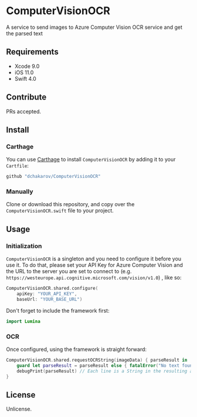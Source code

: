# ComputerVisionOCR
A service to send images to Azure Computer Vision OCR service and get the parsed text

## Requirements
- Xcode 9.0
- iOS 11.0
- Swift 4.0

## Contribute
PRs accepted.


## Install
### Carthage

You can use [Carthage](https://github.com/Carthage/Carthage) to install `ComputerVisionOCR` by adding it to your `Cartfile`:

```bash
github "dchakarov/ComputerVisionOCR"
```

### Manually

Clone or download this repository, and copy over the `ComputerVisionOCR.swift` file to your project.

## Usage
### Initialization
`ComputerVisionOCR` is a singleton and you need to configure it before you use it. To do that, please set your API Key for Azure Computer Vision and the URL to the server you are set to connect to (e.g. `https://westeurope.api.cognitive.microsoft.com/vision/v1.0`) , like so:

```swift
ComputerVisionOCR.shared.configure(
	apiKey: "YOUR_API_KEY",
	baseUrl: "YOUR_BASE_URL")
```
Don't forget to include the framework first:

```swift
import Lumina

```
### OCR
Once configured, using the framework is straight forward:

```swift
ComputerVisionOCR.shared.requestOCRString(imageData) { parseResult in
	guard let parseResult = parseResult else { fatalError("No text found!") }
	debugPrint(parseResult) // Each line is a String in the resulting array
}
```

## License
Unlicense.
